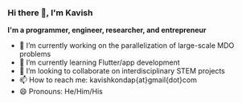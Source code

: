 ### Hi there 👋, I'm Kavish

**I'm a programmer, engineer, researcher, and entrepreneur**

- 🔭 I’m currently working on the parallelization of large-scale MDO problems
- 🌱 I’m currently learning Flutter/app development
- 👯 I’m looking to collaborate on interdisciplinary STEM projects
- 📫 How to reach me: kavishkondap{at}gmail{dot}com
- 😄 Pronouns: He/Him/His

